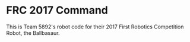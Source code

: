# FRC 2017 Command
This is Team 5892's robot code for their 2017 First Robotics Competition Robot, the Ballbasaur.
